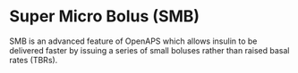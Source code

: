 # Super Micro Bolus (SMB)

SMB is an advanced feature of OpenAPS which allows insulin to be delivered faster by issuing a series of small boluses rather than raised basal rates (TBRs).